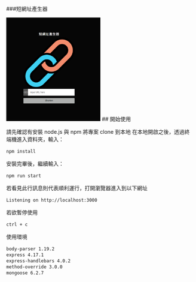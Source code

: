 ###短網址產生器

<img src = "https://github.com/MinihongWork/Alphacamp/blob/Alphacamp/Alphacamp/ShortenURL/public/stylesheets/image/index.png" style="max-width: 50%;">
## 開始使用

請先確認有安裝 node.js 與 npm
將專案 clone 到本地
在本地開啟之後，透過終端機進入資料夾，輸入：

   ```bash
   npm install
   ```

安裝完畢後，繼續輸入：

   ```bash
   npm run start
   ```

若看見此行訊息則代表順利運行，打開瀏覽器進入到以下網址

   ```bash
   Listening on http://localhost:3000
   ```

若欲暫停使用

   ```bash
   ctrl + c
   ```
使用環境

    body-parser 1.19.2
    express 4.17.1
    express-handlebars 4.0.2
    method-override 3.0.0
    mongoose 6.2.7
    

